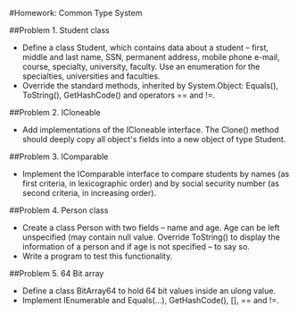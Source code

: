 #Homework: Common Type System

##Problem 1. Student class
* Define a class Student, which contains data about a student – first, middle and last name, SSN, permanent address, mobile phone e-mail, course, specialty, university, faculty. Use an enumeration for the specialties, universities and faculties.
* Override the standard methods, inherited by System.Object: Equals(), ToString(), GetHashCode() and operators == and !=.

##Problem 2. ICloneable
* Add implementations of the ICloneable interface. The Clone() method should deeply copy all object's fields into a new object of type Student.

##Problem 3. IComparable
* Implement the IComparable<Student> interface to compare students by names (as first criteria, in lexicographic order) and by social security number (as second criteria, in increasing order).

##Problem 4. Person class
* Create a class Person with two fields – name and age. Age can be left unspecified (may contain null value. Override ToString() to display the information of a person and if age is not specified – to say so.
* Write a program to test this functionality.

##Problem 5. 64 Bit array
* Define a class BitArray64 to hold 64 bit values inside an ulong value.
* Implement IEnumerable<int> and Equals(…), GetHashCode(), [], == and !=.